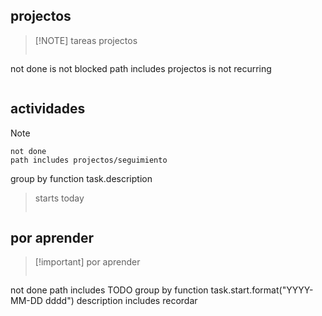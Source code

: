 ## projectos

> [!NOTE] tareas projectos
>```tasks
not done
is not blocked
path includes projectos
is not recurring
>```
>

## actividades 


> [!NOTE] 
>```tasks
>not done
>path includes projectos/seguimiento
>
group by function task.description
>starts today
>```


## por aprender

> [!important] por aprender
>```tasks
not done
path includes TODO
group by function task.start.format("YYYY-MM-DD dddd")
description includes recordar
>```
>














